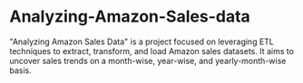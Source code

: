 # Analyzing-Amazon-Sales-data
"Analyzing Amazon Sales Data" is a project focused on leveraging ETL techniques to extract, transform, and load Amazon sales datasets. It aims to uncover sales trends on a month-wise, year-wise, and yearly-month-wise basis.
